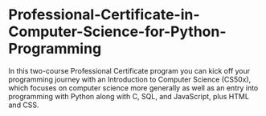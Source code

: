 # Professional-Certificate-in-Computer-Science-for-Python-Programming
In this two-course Professional Certificate program you can kick off your programming journey with an Introduction to Computer Science (CS50x), which focuses on computer science more generally as well as an entry into programming with Python along with C, SQL, and JavaScript, plus HTML and CSS.
